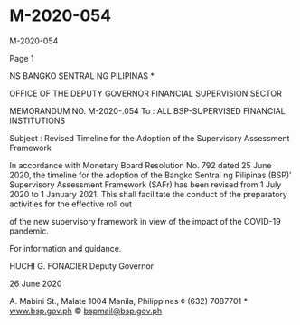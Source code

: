 # M-2020-054

M-2020-054

Page 1

NS BANGKO SENTRAL NG PILIPINAS *

OFFICE OF THE DEPUTY GOVERNOR FINANCIAL SUPERVISION SECTOR

MEMORANDUM NO. M-2020-.054 To : ALL BSP-SUPERVISED FINANCIAL INSTITUTIONS

Subject : Revised Timeline for the Adoption of the Supervisory Assessment Framework

In accordance with Monetary Board Resolution No. 792 dated 25 June 2020, the timeline for the adoption of the Bangko Sentral ng Pilipinas (BSP)’ Supervisory Assessment Framework (SAFr) has been revised from 1 July 2020 to 1 January 2021. This shall facilitate the conduct of the preparatory activities for the effective roll out

of the new supervisory framework in view of the impact of the COVID-19 pandemic.

For information and guidance.

HUCHI G. FONACIER Deputy Governor

26 June 2020

A. Mabini St., Malate 1004 Manila, Philippines ¢ (632) 7087701 * www.bsp.gov.ph © bspmail@bsp.gov.ph